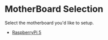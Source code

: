 # MotherBoard Selection
Select the motherboard you'd like to setup.

+ [RaspberryPi 5](https://github.com/allenc125789/SecurityDrone-Prototype/tree/motherboard-RaspberryPi5)
